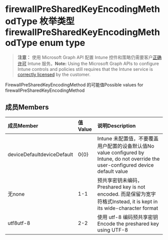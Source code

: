 # <a name="firewallpresharedkeyencodingmethodtype-enum-type"></a><span data-ttu-id="cf86c-101">firewallPreSharedKeyEncodingMethodType 枚举类型</span><span class="sxs-lookup"><span data-stu-id="cf86c-101">firewallPreSharedKeyEncodingMethodType enum type</span></span>

> <span data-ttu-id="cf86c-102">**注意：** 使用 Microsoft Graph API 配置 Intune 控件和策略仍需要客户[正确许可](https://go.microsoft.com/fwlink/?linkid=839381) Intune 服务。</span><span class="sxs-lookup"><span data-stu-id="cf86c-102">**Note:** Using the Microsoft Graph APIs to configure Intune controls and policies still requires that the Intune service is [correctly licensed](https://go.microsoft.com/fwlink/?linkid=839381) by the customer.</span></span>

<span data-ttu-id="cf86c-103">FirewallPreSharedKeyEncodingMethod 的可能值</span><span class="sxs-lookup"><span data-stu-id="cf86c-103">Possible values for firewallPreSharedKeyEncodingMethod</span></span>
## <a name="members"></a><span data-ttu-id="cf86c-104">成员</span><span class="sxs-lookup"><span data-stu-id="cf86c-104">Members</span></span>
|<span data-ttu-id="cf86c-105">成员</span><span class="sxs-lookup"><span data-stu-id="cf86c-105">Member</span></span>|<span data-ttu-id="cf86c-106">值</span><span class="sxs-lookup"><span data-stu-id="cf86c-106">Value</span></span>|<span data-ttu-id="cf86c-107">说明</span><span class="sxs-lookup"><span data-stu-id="cf86c-107">Description</span></span>|
|:---|:---|:---|
|<span data-ttu-id="cf86c-108">deviceDefault</span><span class="sxs-lookup"><span data-stu-id="cf86c-108">deviceDefault</span></span>|<span data-ttu-id="cf86c-109">0</span><span class="sxs-lookup"><span data-stu-id="cf86c-109">{0}</span></span>|<span data-ttu-id="cf86c-110">Intune 未配置值，不要覆盖用户配置的设备默认值</span><span class="sxs-lookup"><span data-stu-id="cf86c-110">No value configured by Intune, do not override the user-configured device default value</span></span>|
|<span data-ttu-id="cf86c-111">无</span><span class="sxs-lookup"><span data-stu-id="cf86c-111">none</span></span>|<span data-ttu-id="cf86c-112">1</span><span class="sxs-lookup"><span data-stu-id="cf86c-112">-1</span></span>|<span data-ttu-id="cf86c-113">预共享密钥未编码，</span><span class="sxs-lookup"><span data-stu-id="cf86c-113">Preshared key is not encoded.</span></span> <span data-ttu-id="cf86c-114">而是保留为宽字符格式</span><span class="sxs-lookup"><span data-stu-id="cf86c-114">Instead, it is kept in its wide-character format</span></span>|
|<span data-ttu-id="cf86c-115">utf8</span><span class="sxs-lookup"><span data-stu-id="cf86c-115">utf-8</span></span>|<span data-ttu-id="cf86c-116">2</span><span class="sxs-lookup"><span data-stu-id="cf86c-116">-2</span></span>|<span data-ttu-id="cf86c-117">使用 utf-8 编码预共享密钥</span><span class="sxs-lookup"><span data-stu-id="cf86c-117">Encode the preshared key using UTF-8</span></span>|








